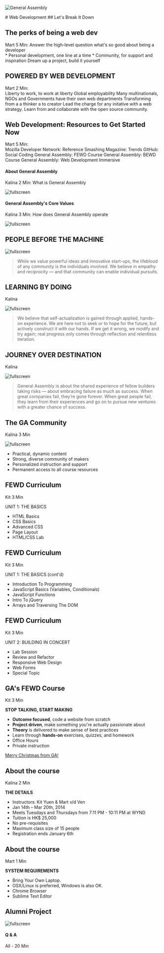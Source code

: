 ![General Assembly](http://tijptjik.github.io/FEWD/assets/images/ga.png)
<aside class="notes"></aside>
# Web Development
## Let's Break It Down



## The perks of being a web dev
<aside class="notes">Mart 5 Min: Answer the high-level question what's so good about being a developer</aside>
* Personal development, one line at a time
* Community, for support and inspiration
Dream up a project, build it yourself



## POWERED BY WEB DEVELOPMENT
<aside class="notes">Mart 2 Min: </aside>
Liberty to work, to work at liberty
Global employability
Many multinationals, NGOs and Governments have their own web departments
Transforming from a a thinker a to creator
Lead the charge for any initative with a web strategy.
Learn from and collaborate with the open source community.



## Web Development: Resources to Get Started Now
<aside class="notes">Mart 5 Min: </aside>
Mozilla Developer Network: Reference
Smashing Magazine: Trends
GitHub: Social Coding
General Assembly: FEWD Course
General Assembly: BEWD Course
General Assembly: Web Development Immersive



#### About General Assembly
<aside class="notes">Kalina 2 Min: What is General Assembly</aside>

![fullscreen](http://tijptjik.github.io/FEWD/assets/images/bg-red.png)



#### General Assembly's Core Values
<aside class="notes">Kalina 3 Min: How does General Assembly operate</aside>

![fullscreen](http://tijptjik.github.io/FEWD/assets/images/bg-red.png)



## PEOPLE BEFORE THE MACHINE

![fullscreen](http://tijptjik.github.io/FEWD/assets/images/bg-red.png)

> While we value powerful ideas and innovative start-ups, the lifeblood of any community is the individuals involved. We believe in empathy and reciprocity — and that community can enable individual pursuits.



## LEARNING BY DOING
<aside class="notes">Kalina</aside>

![fullscreen](http://tijptjik.github.io/FEWD/assets/images/bg-red.png)

> We believe that self-actualization is gained through applied, hands- on experience. We are here not to seek or to hope for the future, but actively construct it with our hands. If we get it wrong, we modify and try again; real progress only comes through reflection and relentless iteration.



## JOURNEY OVER DESTINATION
<aside class="notes">Kalina</aside>

![fullscreen](http://tijptjik.github.io/FEWD/assets/images/bg-red.png)

> General Assembly is about the shared experience of fellow builders taking risks — about embracing failure as much as success. When great companies fail, they’re gone forever. When great people fail, they learn from their experiences and go on to pursue new ventures with a greater chance of success.



## The GA Community
<aside class="notes">Kalina 3 Min</aside>

![fullscreen](http://tijptjik.github.io/FEWD/assets/images/bg-red.png)

* Practical, dynamic content
* Strong, diverse community of makers
* Personalized instruction and support
* Permanent access to all course resources



## FEWD Curriculum
<aside class="notes">Kit 3 Min</aside>

UNIT 1: THE BASICS

* HTML Basics
* CSS Basics
* Advanced CSS
* Page Layout
* HTML/CSS Lab



## FEWD Curriculum
<aside class="notes">Kit 3 Min</aside>

UNIT 1: THE BASICS (cont'd)

* Introduction To Programming
* JavaScript Basics (Variables, Conditionals)
* JavaScript Functions
* Intro To jQuery
* Arrays and Traversing The DOM



## FEWD Curriculum
<aside class="notes">Kit 3 Min</aside>

UNIT 2: BUILDING IN CONCERT

* Lab Session
* Review and Refactor
* Responsive Web Design
* Web Forms
* Special Topic



## GA's FEWD Course
<aside class="notes">Kit 3 Min</aside>

**STOP TALKING, START MAKING**

* **Outcome focused**, code a website from scratch
* **Project driven**, make something you're actually passionate about
* **Theory** is delivered to make sense of best practices
* Learn through **hands-on** exercises, quizzes, and homework
* Office Hours
* Private instruction

<a href="http://meaty-christmas-calendar.herokuapp.com/">Merry Christmas from GA!</a>



## About the course
<aside class="notes">Kalina 2 Min</aside>

**THE DETAILS**

* Instructors: Kit Yuen & Mart v/d Ven
* Jan 14th – Mar 20th, 2014
* Meets Tuesdays and Thursdays from 7:11 PM - 10:11 PM at WYND
* Tuition is HK$ 25,000
* No pre-requisites
* Maximum class size of 15 people
* Registration ends January 6th



## About the course
<aside class="notes">Mart 1 Min</aside>

**SYSTEM REQUIREMENTS**

* Bring Your Own Laptop.
* OSX/Linux is preferred, Windows is also OK.
* Chrome Browser
* Sublime Text Editor



## Alumni Project
<aside class="notes"></aside>

![fullscreen](http://tijptjik.github.io/FEWD/assets/images/bg-student.png)



#### Q & A
<aside class="notes">All - 20 Min</aside>
